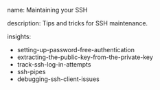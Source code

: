 name: Maintaining your SSH

description: Tips and tricks for SSH maintenance.

insights:
  - setting-up-password-free-authentication
  - extracting-the-public-key-from-the-private-key
  - track-ssh-log-in-attempts
  - ssh-pipes
  - debugging-ssh-client-issues